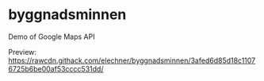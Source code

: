 # byggnadsminnen
Demo of Google Maps API

Preview: 
https://rawcdn.githack.com/elechner/byggnadsminnen/3afed6d85d18c11076725b6be00af53cccc531dd/
